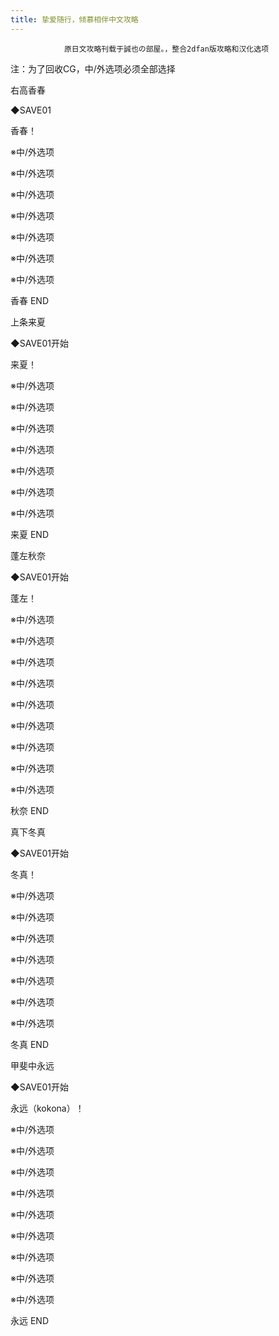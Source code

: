 ```yaml
---
title: 挚爱随行，倾慕相伴中文攻略
---
```


                原日文攻略刊载于誠也の部屋。，整合2dfan版攻略和汉化选项



注：为了回收CG，中/外选项必须全部选择



右高香春



◆SAVE01



香春！



※中/外选项



※中/外选项



※中/外选项



※中/外选项



※中/外选项



※中/外选项



※中/外选项



香春 END



上条来夏



◆SAVE01开始



来夏！



※中/外选项



※中/外选项



※中/外选项



※中/外选项



※中/外选项



※中/外选项



※中/外选项



来夏 END



蓬左秋奈



◆SAVE01开始



蓬左！



※中/外选项



※中/外选项



※中/外选项



※中/外选项



※中/外选项



※中/外选项



※中/外选项



※中/外选项



※中/外选项



秋奈 END



真下冬真



◆SAVE01开始



冬真！



※中/外选项



※中/外选项



※中/外选项



※中/外选项



※中/外选项



※中/外选项



※中/外选项



冬真 END



甲斐中永远



◆SAVE01开始



永远（kokona）！



※中/外选项



※中/外选项



※中/外选项



※中/外选项



※中/外选项



※中/外选项



※中/外选项



※中/外选项



※中/外选项



永远 END


              
